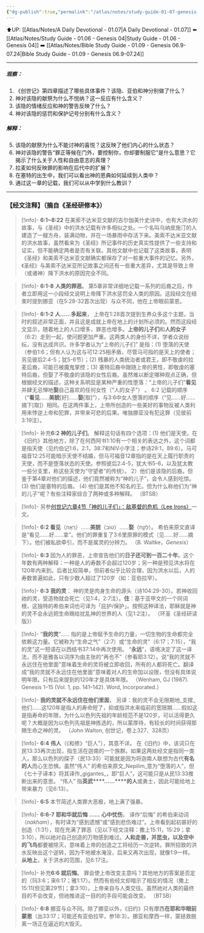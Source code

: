 ```yaml
---
{"dg-publish":true,"permalink":"/atlas/notes/study-guide-01-07-genesis-06-1-8/"}
---
```


⬆️UP: [[Atlas/Notes/A Daily Devotional - 01.07\|A Daily Devotional - 01.07]]
⬅️ [[Atlas/Notes/Study Guide - 01.06 - Genesis 04\|Study Guide - 01.06 - Genesis 04]]
➡️ [[Atlas/Notes/Bible Study Guide - 01.09 - Genesis 06.9-07.24\|Bible Study Guide - 01.09 - Genesis 06.9-07.24]]

---
##### 观察：

1. 《创世记》第四章描述了哪些具体事件？该隐、亚伯和神分别做了什么？
2. 神对该隐的献祭为什么不悦纳？这一反应有什么含义？
3. 该隐的情绪反应和神的警告反映了什么？
4. 神对该隐的惩罚和保护记号分别有什么含义？

##### 解释：

5. 该隐的献祭为什么不能讨神的喜悦？这反映了他们内心的什么状态？
6. 神对该隐的警告“罪正等候在门外，要控制你，你却要制服它”是什么意思？它揭示了什么关于人性和自由意志的真理？
7. 拉麦如何反映罪的影响在后代中的扩展？
8. 在塞特的出生中，我们可以看出神的恩典如何延续到人类中？
9. 通过这一章的记载，我们可以从中学到什么教训？

---
### 【经文注释】（摘自《圣经研修本》）

> [!info]- **6:1~8:22**
> 在美索不达米亚文献的吉尔伽美什史诗中，也有大洪水的故事，与《圣经》中的洪水记载有许多相似之处。一个名叫乌纳皮施汀的人建造了一艘方舟，装满动物，并在一场暴雨中存活下来。美索不达米亚文献的洪水故事，虽然看来为《圣经》所记事件的历史真实性提供了一些支持和证实，但不能确定两者是否有关联。其他文献中也记载了这类故事，表明《圣经》和美索不达米亚文献确实都保存了对一桩重大事件的记忆。另外，《圣经》与美索不达米亚所记故事之间还有一些重大差异，尤其是导致上帝（或诸神）降下洪水的原因完全不同。

> [!info]- **6:1-8** **人类的罪恶**。
> 第5章非常详细地记载一系列的后裔之后，作者立即用这一小段经文说明上帝降下洪水惩罚全人类的原因。这段经文在结束时提到挪亚（在5:28-32首次出现）与众不同，他在上帝眼前蒙恩。

> [!info]- **6:1-2** **人……多起来**，
> 上帝在1:28首次提到生养众多这个主题，当时的叙述非常正面，并且这是成就上帝在地上的计划所必须的。然而这段经文显示，随着地上的人口增多，罪恶也增多。**上帝的儿子们**和**人的女子**（6:2）走到一起，使问题更加严重。这两类人的身份不详，学者众说纷纭，没有达成共识。许多学者认为“上帝的儿子们” 是指：(1) 堕落的天使（参伯1:6；但有人认为这与可12:25相矛盾，尽管马可指的是天上的使者；另见彼后2:4-5；犹5-6节）；(2) 残暴的人类统治者或君王，即不敬虔的拉麦后裔，可能已被魔鬼掌控；(3) 塞特后裔中跟随上帝的男性，即敬虔的塞特后裔，但娶了不敬虔的该隐的女性后裔。虽然难以断定哪种观点正确，但根据经文的描述，这种关系明显是某种严重的性堕落：“上帝的儿子们”**看见**并肆无忌惮地**娶**自己喜欢的任何女性（“人的女子”） 。 6:2 记载的顺序（“**看见**……**美貌**[好]……**娶**[取]”），与3:6中女人堕落的顺序（“见……好……摘下[取]）相同。在这两件事上，上帝所创造的一些美好的事物反被人类利用来悖逆上帝和犯罪，并带来可悲的后果。唯独挪亚没有犯这罪（见彼前3:19注）。

> [!info]- 补充**6:2 神的儿子们**。
> 解释这句话有四个选项：(1) 他们是天使。在《旧约》其他地方，除了在何西阿书1:10有一个相关的表达之外，这个词都是指天使（见约伯记1:6，2:1，38:7和NIV小字注；参诗29:1，89:6）。马可福音12:25可能暗示天使不结婚，但马可福音12章指的是在天上履行职责的天使，而不是堕落状态的天使。参照彼后2:4-5，犹大书5-6，以及犹太教一些分支里，称这些天使为“守望者”的传统）。 2）他们是该隐的后裔。但鉴于第4章对他们的描述，他们竟然被称为“神的儿子”，会令人感到吃惊。 (3) 他们是塞特的后裔。 (4) 他们是其他不知名的王。但为什么称他们为“神的儿子”呢？有些注释家综合了两种或多种解释。 （BTSB）

> [!info]- 另参[创世记六章4节「神的儿子们」：敌基督的危机（Lee Irons）](https://wordpress.com/post/yimawusi.net/3223)一文。

> [!info]- **6:2 看见**（רָאָה）……**美貌**（טוֹב）……**娶**（לָקַח）。
> 希伯来原文直译是“看见……好……拿”。他们的罪重复了3:6里原罪的模式（见……好……摘下）。他们被私欲牵引，而不是属灵的分辨力。 （B. Waltke，_Genesis_）

> [!info]- **6:3**
> 因为人的罪恶，上帝宣告他们的**日子还可到一百二十年**。这个年数有两种解释：一种是人的寿数不会超过120岁；另一种是预见洪水将在120年内来到。后者比较简单，但前者似乎比较合理，因为洪水以后，人的寿数普遍如此，只有少数人超过了120岁（如：亚伯拉罕）。

> [!info]- **6:3** **我的灵**：
> 神的灵是肉身生命的源头（诗104:29-30）。若神收回祂的灵，受造物就会死亡（见1:4，2:7注）。**住**：基于亚甲文的一个同词根，这独特的希伯来词也可译为「庇护/保护」。按照这种译法，耶稣就是神的灵不会永远把生命赐给扰乱神的世界的人（见1:2注）。 （环圣《圣经研读版》）

> [!info]- “**我的灵**”……
> 指的是上帝赋予生命的力量，一切生物的生命都完全依赖这力量。它被称为“生命之气”（2:7）或“生命的灵”（6:17；7:15），“我的灵”这一短语在以西结书37:14中再次使用。 “**永远**”，语境决定了这一译法，而不是雅各以词序为由主张的“再也不”（参看耶3:12）。说“我的灵就不永远住在他里面”意味着生命的灵将被立即收回，所有的人都将死亡。翻译成“我的灵就不永远住在他里面”意味着对人的生命加以设限，但没有具体说明年限。只有后来提到的120年才是具体年限。 （Wenham, GJ (1987). Genesis 1–15 (Vol. 1, pp. 141–142). Word, Incorporated.）

> [!info]- **我的灵就不永远住在他们里面**，
> 另译：我的灵不会无限期地_支撑_他们……这120年是指人的寿命短了，抑或指洪水来临前的宽限期……假如这是指寿命的年限，为什么以色列先祖的年龄规范不是120岁，可以活得更久呢？大概是因为以色列先祖是神拣选的，所以蒙厚待，有较长的时间获得那赐生命之神的灵。 （John Walton, 创世记，卷上327、328页）

> [!info]- **6:4** **伟人**（《和修》“巨人”），其意不详。
> 在《旧约》中，该词只在民13:33再次出现，指生活在迦南的一个族群。如果这两处经文是指同一类人，那么以色列的探子（民13:33）可能就是因为将迦南人联想为古代**有名的人**而心生恐惧。虽然“伟人” 的希伯来原文_Nepilim_意为“堕落的人”，但《七十子译本》将其译作_gigantes_，即“巨人”，这可能只是从民13:33推断出来的意思。 “伟人” 指**英武****……****的人**或勇士，因此可能给地上带来暴力（见6:13）。

> [!info]- **6:5**
> 本节简述人类罪大恶极，地上满了强暴。

> [!info]- **6:6-7** **耶和华就后悔** **……** **心中忧伤**，
> 译作“后悔” 的希伯来动词（_nakham_），有时译为“感到遗憾”或“感到悲伤难过”。上帝看到起初甚好的创造（1:31），现在充满了罪恶（见以下经文注释：撒上15:11，15:29；拿3:10），所以祂对自己创造的万物感到难过。**人和走兽，并昆虫，以及空中的飞鸟**都要被除灭，意味着上帝的创造之工将经历一次逆转。罪所招致的洪水反映出这个逆转，因为干地被水淹没，后来又再次出现，就像1:9一样。**从地上**，关于洪水的范围，见6:17注。

> [!info]- 补充**6:6** **就后悔**。
> 罪会使上帝改变主意吗？其他地方的答案是否定的（玛3:6；来6:17；雅1:17）。然而有些经文却暗示了相反的情况（撒上15:11[但见第29节]；拿3:10）。上帝亲自与人类交往。虽然祂对人类的最终目的不会改变，但祂推进这一目的的手段可能会改变。 （BTSB）

> [!info]- **6:8**
> 挪亚与众不同。除了挪亚以外，《旧约》只有摩西**在耶和华眼前蒙恩**（出33:17；可能还有亚伯拉罕，参18:3）。挪亚和摩西一样，蒙拯救脱离一场正在逼近的大毁灭。